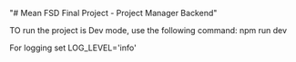 "# Mean FSD Final Project - Project Manager Backend" 

TO run the project is Dev mode, use the following command:
npm run dev

For logging
set LOG_LEVEL='info'